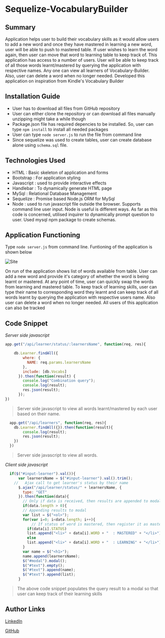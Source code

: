 # Sequelize-VocabularyBuilder

## Summary
Application helps user to build their vocabulary skills as it would allow users to add a new word and once they have mastered in learning a new word, user will be able to push to mastered table. If user wishes to learn the word again, then user can move that word to learning table to keep track of. This application has access to a number of users. User will be able to keep track of all those words learnt/mastered by querying the application with respective names. Any one can view all learners of Vocabulary-Builder. Also, user can delete a word when no longer needed. Developed this application on inspiration from Kindle's Vocabulary Builder

## Installation Guide
* User has to download all files from GitHub repository
* User can either clone the repository or can download all files manually unzipping might take a while though
* Package.json file has required depencies to be installed. So, user can type `npm install` to install all needed packages
* User can type `node server.js` to run the file from command line
* Since sequelize was used to create tables, user can create database alone using `schema.sql` file.

## Technologies Used
- HTML : Basic skeleton of application and forms
- Bootstrap : For application styling
- Javascript : used to provide interactive effects
- Handlebar : To dynamically generate HTML page
- MySql : Relational Database Management
- Sequelize : Promise based Node.js ORM for MySql
- Node : used to run javascript file outside the browser. Supports command line user input. Node is useful is different ways. As
far as this code is concerned, utilised inquirer to dynamically prompt question to user. Used mysql npm package to create schemas.

## Application Functioning
Type `node server.js` from command line. Funtioning of the application is shown below

![Site](gif/VocabularyBuilder1.gif)

On run of the application shows list of words available from table. User can add a new word and provide it's category of whether the word is being learnt or mastered. At any point of time, user can quickly swap the words from learning and mastered table. To keep track of learning skills, user can type their name to corresponding word they learnt and can keep track of all words learnt by querying the application with respective users name. Also user can delete a word when no longer needed. All users of this application can also be tracked

## Code Snippet
*Server side javascript*
```Javascript
app.get("/api/learner/status/:learnersName", function(req, res){

    db.Learner.findAll({
        where: {
          NAME: req.params.learnersName
        },
        include: [db.Vocabs]
      }).then(function(result) {
        console.log("Combination query");
        console.log(result);
        res.json(result);
      });
})
```
> Server side javascript to view all words learnt/mastered by each user based on their name.

```Javascript
  app.get("/api/learners", function(req, res){
    db.Learner.findAll({}).then(function(result){
        console.log(result);
        res.json(result);
    })
  })
```
> Server side javascript to view all words.

*Client side javascript*

```Javascript
  if($("#input-learner").val()){
      var learnersName = $("#input-learner").val().trim();
    //   Ajax call to get learner's status by their name
      $.ajax("/api/learner/status/" + learnersName, {
        type: "GET"
      }).then(function(data){
        // Only if data is received, then results are appended to modal
        if(data.length > 0){
        // Appending results to modal
        var list = $("<ol>");
        for(var i=0; i<data.length; i++){
            // If status of word is mastered, then register it as mastered else register as learning
          if(data[i].STATUS)
          list.append("<li>" + data[i].WORD + "  : MASTERED" + "</li>");
          else
          list.append("<li>" + data[i].WORD + "  : LEARNING" + "</li>");
        }
        var name = $("<h1>");
        name.append(learnersName);
        $("#modal").modal();
        $("#text").empty();
        $("#text").append(name);
        $("#text").append(list);
      }
```

> The above code snippet populates the query result to a modal so that user can keep track of their learning skills

## Author Links
[LinkedIn](https://www.linkedin.com/in/mahisha-gunasekaran-0a780a88/)

[GitHub](https://github.com/Mahi-Mani)
